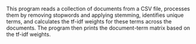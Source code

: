 This program reads a collection of documents from a CSV file, processes them by removing stopwords and applying stemming, identifies unique terms, and calculates the tf-idf weights for these terms across the documents. The program then prints the document-term matrix based on the tf-idf weights.
